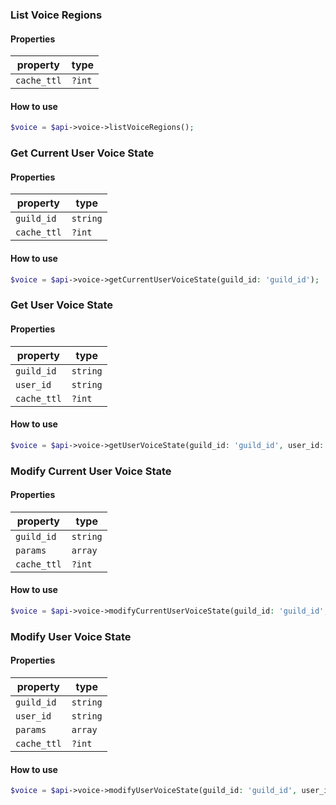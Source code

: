### List Voice Regions

#### Properties

| property | type |
|----------|------|
| `cache_ttl` | `?int` |

#### How to use

```php
$voice = $api->voice->listVoiceRegions();
```

### Get Current User Voice State

#### Properties

| property | type |
|----------|------|
| `guild_id` | `string` |
| `cache_ttl` | `?int` |

#### How to use

```php
$voice = $api->voice->getCurrentUserVoiceState(guild_id: 'guild_id');
```

### Get User Voice State

#### Properties

| property | type |
|----------|------|
| `guild_id` | `string` |
| `user_id` | `string` |
| `cache_ttl` | `?int` |

#### How to use

```php
$voice = $api->voice->getUserVoiceState(guild_id: 'guild_id', user_id: 'user_id');
```

### Modify Current User Voice State

#### Properties

| property | type |
|----------|------|
| `guild_id` | `string` |
| `params` | `array` |
| `cache_ttl` | `?int` |

#### How to use

```php
$voice = $api->voice->modifyCurrentUserVoiceState(guild_id: 'guild_id', params: []);
```

### Modify User Voice State

#### Properties

| property | type |
|----------|------|
| `guild_id` | `string` |
| `user_id` | `string` |
| `params` | `array` |
| `cache_ttl` | `?int` |

#### How to use

```php
$voice = $api->voice->modifyUserVoiceState(guild_id: 'guild_id', user_id: 'user_id', params: []);
```

